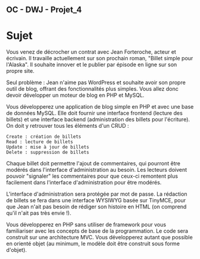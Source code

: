 OC - DWJ - Projet_4
-- 

# Sujet 
Vous venez de décrocher un contrat avec Jean Forteroche, acteur et écrivain. Il travaille actuellement sur son prochain roman, "Billet simple pour l'Alaska". Il souhaite innover et le publier par épisode en ligne sur son propre site.

Seul problème : Jean n'aime pas WordPress et souhaite avoir son propre outil de blog, offrant des fonctionnalités plus simples. Vous allez donc devoir développer un moteur de blog en PHP et MySQL.

Vous développerez une application de blog simple en PHP et avec une base de données MySQL. Elle doit fournir une interface frontend (lecture des billets) et une interface backend (administration des billets pour l'écriture). On doit y retrouver tous les éléments d'un CRUD :

    Create : création de billets
    Read : lecture de billets
    Update : mise à jour de billets
    Delete : suppression de billets

Chaque billet doit permettre l'ajout de commentaires, qui pourront être modérés dans l'interface d'administration au besoin.
Les lecteurs doivent pouvoir "signaler" les commentaires pour que ceux-ci remontent plus facilement dans l'interface d'administration pour être modérés.

L'interface d'administration sera protégée par mot de passe. La rédaction de billets se fera dans une interface WYSIWYG basée sur TinyMCE, pour que Jean n'ait pas besoin de rédiger son histoire en HTML (on comprend qu'il n'ait pas très envie !).

Vous développerez en PHP sans utiliser de framework pour vous familiariser avec les concepts de base de la programmation. Le code sera construit sur une architecture MVC. Vous développerez autant que possible en orienté objet (au minimum, le modèle doit être construit sous forme d'objet).
